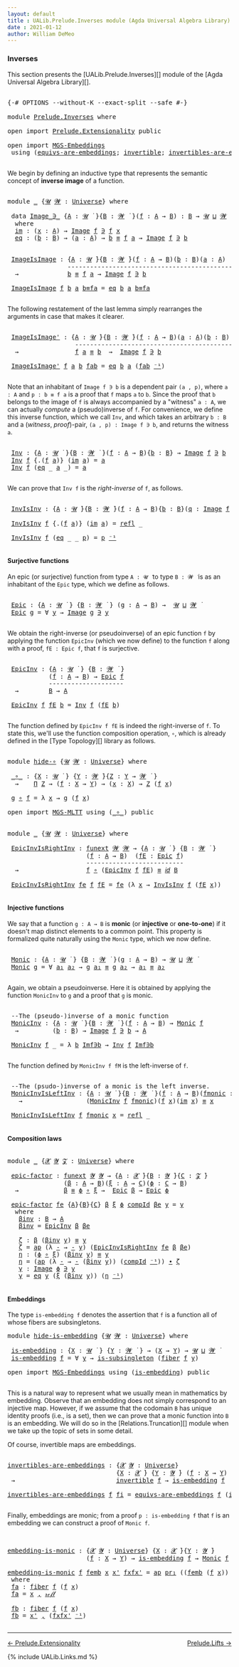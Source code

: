 ```yaml
---
layout: default
title : UALib.Prelude.Inverses module (Agda Universal Algebra Library)
date : 2021-01-12
author: William DeMeo
---
```


### <a id="inverses">Inverses</a>

This section presents the [UALib.Prelude.Inverses][] module of the [Agda Universal Algebra Library][].

<pre class="Agda">

<a id="290" class="Symbol">{-#</a> <a id="294" class="Keyword">OPTIONS</a> <a id="302" class="Pragma">--without-K</a> <a id="314" class="Pragma">--exact-split</a> <a id="328" class="Pragma">--safe</a> <a id="335" class="Symbol">#-}</a>

<a id="340" class="Keyword">module</a> <a id="347" href="Prelude.Inverses.html" class="Module">Prelude.Inverses</a> <a id="364" class="Keyword">where</a>

<a id="371" class="Keyword">open</a> <a id="376" class="Keyword">import</a> <a id="383" href="Prelude.Extensionality.html" class="Module">Prelude.Extensionality</a> <a id="406" class="Keyword">public</a>

<a id="414" class="Keyword">open</a> <a id="419" class="Keyword">import</a> <a id="426" href="MGS-Embeddings.html" class="Module">MGS-Embeddings</a>
 <a id="442" class="Keyword">using</a> <a id="448" class="Symbol">(</a><a id="449" href="MGS-Embeddings.html#1410" class="Function">equivs-are-embeddings</a><a id="470" class="Symbol">;</a> <a id="472" href="MGS-Equivalences.html#370" class="Function">invertible</a><a id="482" class="Symbol">;</a> <a id="484" href="MGS-Equivalences.html#2127" class="Function">invertibles-are-equivs</a><a id="506" class="Symbol">)</a> <a id="508" class="Keyword">public</a>

</pre>

We begin by defining an inductive type that represents the semantic concept of **inverse image** of a function.

<pre class="Agda">

<a id="655" class="Keyword">module</a> <a id="662" href="Prelude.Inverses.html#662" class="Module">_</a> <a id="664" class="Symbol">{</a><a id="665" href="Prelude.Inverses.html#665" class="Bound">𝓤</a> <a id="667" href="Prelude.Inverses.html#667" class="Bound">𝓦</a> <a id="669" class="Symbol">:</a> <a id="671" href="Agda.Primitive.html#423" class="Postulate">Universe</a><a id="679" class="Symbol">}</a> <a id="681" class="Keyword">where</a>

 <a id="689" class="Keyword">data</a> <a id="694" href="Prelude.Inverses.html#694" class="Datatype Operator">Image_∋_</a> <a id="703" class="Symbol">{</a><a id="704" href="Prelude.Inverses.html#704" class="Bound">A</a> <a id="706" class="Symbol">:</a> <a id="708" href="Prelude.Inverses.html#665" class="Bound">𝓤</a> <a id="710" href="Universes.html#403" class="Function Operator">̇</a> <a id="712" class="Symbol">}{</a><a id="714" href="Prelude.Inverses.html#714" class="Bound">B</a> <a id="716" class="Symbol">:</a> <a id="718" href="Prelude.Inverses.html#667" class="Bound">𝓦</a> <a id="720" href="Universes.html#403" class="Function Operator">̇</a> <a id="722" class="Symbol">}(</a><a id="724" href="Prelude.Inverses.html#724" class="Bound">f</a> <a id="726" class="Symbol">:</a> <a id="728" href="Prelude.Inverses.html#704" class="Bound">A</a> <a id="730" class="Symbol">→</a> <a id="732" href="Prelude.Inverses.html#714" class="Bound">B</a><a id="733" class="Symbol">)</a> <a id="735" class="Symbol">:</a> <a id="737" href="Prelude.Inverses.html#714" class="Bound">B</a> <a id="739" class="Symbol">→</a> <a id="741" href="Prelude.Inverses.html#665" class="Bound">𝓤</a> <a id="743" href="Agda.Primitive.html#636" class="Primitive Operator">⊔</a> <a id="745" href="Prelude.Inverses.html#667" class="Bound">𝓦</a> <a id="747" href="Universes.html#403" class="Function Operator">̇</a>
  <a id="751" class="Keyword">where</a>
  <a id="759" href="Prelude.Inverses.html#759" class="InductiveConstructor">im</a> <a id="762" class="Symbol">:</a> <a id="764" class="Symbol">(</a><a id="765" href="Prelude.Inverses.html#765" class="Bound">x</a> <a id="767" class="Symbol">:</a> <a id="769" href="Prelude.Inverses.html#704" class="Bound">A</a><a id="770" class="Symbol">)</a> <a id="772" class="Symbol">→</a> <a id="774" href="Prelude.Inverses.html#694" class="Datatype Operator">Image</a> <a id="780" href="Prelude.Inverses.html#724" class="Bound">f</a> <a id="782" href="Prelude.Inverses.html#694" class="Datatype Operator">∋</a> <a id="784" href="Prelude.Inverses.html#724" class="Bound">f</a> <a id="786" href="Prelude.Inverses.html#765" class="Bound">x</a>
  <a id="790" href="Prelude.Inverses.html#790" class="InductiveConstructor">eq</a> <a id="793" class="Symbol">:</a> <a id="795" class="Symbol">(</a><a id="796" href="Prelude.Inverses.html#796" class="Bound">b</a> <a id="798" class="Symbol">:</a> <a id="800" href="Prelude.Inverses.html#714" class="Bound">B</a><a id="801" class="Symbol">)</a> <a id="803" class="Symbol">→</a> <a id="805" class="Symbol">(</a><a id="806" href="Prelude.Inverses.html#806" class="Bound">a</a> <a id="808" class="Symbol">:</a> <a id="810" href="Prelude.Inverses.html#704" class="Bound">A</a><a id="811" class="Symbol">)</a> <a id="813" class="Symbol">→</a> <a id="815" href="Prelude.Inverses.html#796" class="Bound">b</a> <a id="817" href="Prelude.Equality.html#1231" class="Datatype Operator">≡</a> <a id="819" href="Prelude.Inverses.html#724" class="Bound">f</a> <a id="821" href="Prelude.Inverses.html#806" class="Bound">a</a> <a id="823" class="Symbol">→</a> <a id="825" href="Prelude.Inverses.html#694" class="Datatype Operator">Image</a> <a id="831" href="Prelude.Inverses.html#724" class="Bound">f</a> <a id="833" href="Prelude.Inverses.html#694" class="Datatype Operator">∋</a> <a id="835" href="Prelude.Inverses.html#796" class="Bound">b</a>


 <a id="840" href="Prelude.Inverses.html#840" class="Function">ImageIsImage</a> <a id="853" class="Symbol">:</a> <a id="855" class="Symbol">{</a><a id="856" href="Prelude.Inverses.html#856" class="Bound">A</a> <a id="858" class="Symbol">:</a> <a id="860" href="Prelude.Inverses.html#665" class="Bound">𝓤</a> <a id="862" href="Universes.html#403" class="Function Operator">̇</a><a id="863" class="Symbol">}{</a><a id="865" href="Prelude.Inverses.html#865" class="Bound">B</a> <a id="867" class="Symbol">:</a> <a id="869" href="Prelude.Inverses.html#667" class="Bound">𝓦</a> <a id="871" href="Universes.html#403" class="Function Operator">̇</a><a id="872" class="Symbol">}(</a><a id="874" href="Prelude.Inverses.html#874" class="Bound">f</a> <a id="876" class="Symbol">:</a> <a id="878" href="Prelude.Inverses.html#856" class="Bound">A</a> <a id="880" class="Symbol">→</a> <a id="882" href="Prelude.Inverses.html#865" class="Bound">B</a><a id="883" class="Symbol">)(</a><a id="885" href="Prelude.Inverses.html#885" class="Bound">b</a> <a id="887" class="Symbol">:</a> <a id="889" href="Prelude.Inverses.html#865" class="Bound">B</a><a id="890" class="Symbol">)(</a><a id="892" href="Prelude.Inverses.html#892" class="Bound">a</a> <a id="894" class="Symbol">:</a> <a id="896" href="Prelude.Inverses.html#856" class="Bound">A</a><a id="897" class="Symbol">)</a>
                <a id="915" class="Comment">---------------------------------------------</a>
  <a id="963" class="Symbol">→</a>             <a id="977" href="Prelude.Inverses.html#885" class="Bound">b</a> <a id="979" href="Prelude.Equality.html#1231" class="Datatype Operator">≡</a> <a id="981" href="Prelude.Inverses.html#874" class="Bound">f</a> <a id="983" href="Prelude.Inverses.html#892" class="Bound">a</a> <a id="985" class="Symbol">→</a> <a id="987" href="Prelude.Inverses.html#694" class="Datatype Operator">Image</a> <a id="993" href="Prelude.Inverses.html#874" class="Bound">f</a> <a id="995" href="Prelude.Inverses.html#694" class="Datatype Operator">∋</a> <a id="997" href="Prelude.Inverses.html#885" class="Bound">b</a>

 <a id="1001" href="Prelude.Inverses.html#840" class="Function">ImageIsImage</a> <a id="1014" href="Prelude.Inverses.html#1014" class="Bound">f</a> <a id="1016" href="Prelude.Inverses.html#1016" class="Bound">b</a> <a id="1018" href="Prelude.Inverses.html#1018" class="Bound">a</a> <a id="1020" href="Prelude.Inverses.html#1020" class="Bound">b≡fa</a> <a id="1025" class="Symbol">=</a> <a id="1027" href="Prelude.Inverses.html#790" class="InductiveConstructor">eq</a> <a id="1030" href="Prelude.Inverses.html#1016" class="Bound">b</a> <a id="1032" href="Prelude.Inverses.html#1018" class="Bound">a</a> <a id="1034" href="Prelude.Inverses.html#1020" class="Bound">b≡fa</a>

</pre>

The following restatement of the last lemma simply rearranges the arguments in case that makes it clearer.

<pre class="Agda">

 <a id="1175" href="Prelude.Inverses.html#1175" class="Function">ImageIsImage&#39;</a> <a id="1189" class="Symbol">:</a> <a id="1191" class="Symbol">{</a><a id="1192" href="Prelude.Inverses.html#1192" class="Bound">A</a> <a id="1194" class="Symbol">:</a> <a id="1196" href="Prelude.Inverses.html#665" class="Bound">𝓤</a> <a id="1198" href="Universes.html#403" class="Function Operator">̇</a><a id="1199" class="Symbol">}{</a><a id="1201" href="Prelude.Inverses.html#1201" class="Bound">B</a> <a id="1203" class="Symbol">:</a> <a id="1205" href="Prelude.Inverses.html#667" class="Bound">𝓦</a> <a id="1207" href="Universes.html#403" class="Function Operator">̇</a><a id="1208" class="Symbol">}(</a><a id="1210" href="Prelude.Inverses.html#1210" class="Bound">f</a> <a id="1212" class="Symbol">:</a> <a id="1214" href="Prelude.Inverses.html#1192" class="Bound">A</a> <a id="1216" class="Symbol">→</a> <a id="1218" href="Prelude.Inverses.html#1201" class="Bound">B</a><a id="1219" class="Symbol">)(</a><a id="1221" href="Prelude.Inverses.html#1221" class="Bound">a</a> <a id="1223" class="Symbol">:</a> <a id="1225" href="Prelude.Inverses.html#1192" class="Bound">A</a><a id="1226" class="Symbol">)(</a><a id="1228" href="Prelude.Inverses.html#1228" class="Bound">b</a> <a id="1230" class="Symbol">:</a> <a id="1232" href="Prelude.Inverses.html#1201" class="Bound">B</a><a id="1233" class="Symbol">)</a>
                  <a id="1253" class="Comment">---------------------------------------------</a>
  <a id="1301" class="Symbol">→</a>               <a id="1317" href="Prelude.Inverses.html#1210" class="Bound">f</a> <a id="1319" href="Prelude.Inverses.html#1221" class="Bound">a</a> <a id="1321" href="Prelude.Equality.html#1231" class="Datatype Operator">≡</a> <a id="1323" href="Prelude.Inverses.html#1228" class="Bound">b</a>  <a id="1326" class="Symbol">→</a>  <a id="1329" href="Prelude.Inverses.html#694" class="Datatype Operator">Image</a> <a id="1335" href="Prelude.Inverses.html#1210" class="Bound">f</a> <a id="1337" href="Prelude.Inverses.html#694" class="Datatype Operator">∋</a> <a id="1339" href="Prelude.Inverses.html#1228" class="Bound">b</a>

 <a id="1343" href="Prelude.Inverses.html#1175" class="Function">ImageIsImage&#39;</a> <a id="1357" href="Prelude.Inverses.html#1357" class="Bound">f</a> <a id="1359" href="Prelude.Inverses.html#1359" class="Bound">a</a> <a id="1361" href="Prelude.Inverses.html#1361" class="Bound">b</a> <a id="1363" href="Prelude.Inverses.html#1363" class="Bound">fab</a> <a id="1367" class="Symbol">=</a> <a id="1369" href="Prelude.Inverses.html#790" class="InductiveConstructor">eq</a> <a id="1372" href="Prelude.Inverses.html#1361" class="Bound">b</a> <a id="1374" href="Prelude.Inverses.html#1359" class="Bound">a</a> <a id="1376" class="Symbol">(</a><a id="1377" href="Prelude.Inverses.html#1363" class="Bound">fab</a> <a id="1381" href="MGS-MLTT.html#6125" class="Function Operator">⁻¹</a><a id="1383" class="Symbol">)</a>

</pre>

Note that an inhabitant of `Image f ∋ b` is a dependent pair `(a , p)`, where `a : A` and `p : b ≡ f a` is a proof that `f` maps `a` to `b`.  Since the proof that `b` belongs to the image of `f` is always accompanied by a "witness" `a : A`, we can actually *compute* a (pseudo)inverse of `f`. For convenience, we define this inverse function, which we call `Inv`, and which takes an arbitrary `b : B` and a (*witness*, *proof*)-pair, `(a , p) : Image f ∋ b`, and returns the witness `a`.

<pre class="Agda">

 <a id="1902" href="Prelude.Inverses.html#1902" class="Function">Inv</a> <a id="1906" class="Symbol">:</a> <a id="1908" class="Symbol">{</a><a id="1909" href="Prelude.Inverses.html#1909" class="Bound">A</a> <a id="1911" class="Symbol">:</a> <a id="1913" href="Prelude.Inverses.html#665" class="Bound">𝓤</a> <a id="1915" href="Universes.html#403" class="Function Operator">̇</a> <a id="1917" class="Symbol">}{</a><a id="1919" href="Prelude.Inverses.html#1919" class="Bound">B</a> <a id="1921" class="Symbol">:</a> <a id="1923" href="Prelude.Inverses.html#667" class="Bound">𝓦</a> <a id="1925" href="Universes.html#403" class="Function Operator">̇</a> <a id="1927" class="Symbol">}(</a><a id="1929" href="Prelude.Inverses.html#1929" class="Bound">f</a> <a id="1931" class="Symbol">:</a> <a id="1933" href="Prelude.Inverses.html#1909" class="Bound">A</a> <a id="1935" class="Symbol">→</a> <a id="1937" href="Prelude.Inverses.html#1919" class="Bound">B</a><a id="1938" class="Symbol">){</a><a id="1940" href="Prelude.Inverses.html#1940" class="Bound">b</a> <a id="1942" class="Symbol">:</a> <a id="1944" href="Prelude.Inverses.html#1919" class="Bound">B</a><a id="1945" class="Symbol">}</a> <a id="1947" class="Symbol">→</a> <a id="1949" href="Prelude.Inverses.html#694" class="Datatype Operator">Image</a> <a id="1955" href="Prelude.Inverses.html#1929" class="Bound">f</a> <a id="1957" href="Prelude.Inverses.html#694" class="Datatype Operator">∋</a> <a id="1959" href="Prelude.Inverses.html#1940" class="Bound">b</a>  <a id="1962" class="Symbol">→</a>  <a id="1965" href="Prelude.Inverses.html#1909" class="Bound">A</a>
 <a id="1968" href="Prelude.Inverses.html#1902" class="Function">Inv</a> <a id="1972" href="Prelude.Inverses.html#1972" class="Bound">f</a> <a id="1974" class="Symbol">{</a><a id="1975" class="DottedPattern Symbol">.(</a><a id="1977" href="Prelude.Inverses.html#1972" class="DottedPattern Bound">f</a> <a id="1979" href="Prelude.Inverses.html#1987" class="DottedPattern Bound">a</a><a id="1980" class="DottedPattern Symbol">)</a><a id="1981" class="Symbol">}</a> <a id="1983" class="Symbol">(</a><a id="1984" href="Prelude.Inverses.html#759" class="InductiveConstructor">im</a> <a id="1987" href="Prelude.Inverses.html#1987" class="Bound">a</a><a id="1988" class="Symbol">)</a> <a id="1990" class="Symbol">=</a> <a id="1992" href="Prelude.Inverses.html#1987" class="Bound">a</a>
 <a id="1995" href="Prelude.Inverses.html#1902" class="Function">Inv</a> <a id="1999" href="Prelude.Inverses.html#1999" class="Bound">f</a> <a id="2001" class="Symbol">(</a><a id="2002" href="Prelude.Inverses.html#790" class="InductiveConstructor">eq</a> <a id="2005" class="Symbol">_</a> <a id="2007" href="Prelude.Inverses.html#2007" class="Bound">a</a> <a id="2009" class="Symbol">_)</a> <a id="2012" class="Symbol">=</a> <a id="2014" href="Prelude.Inverses.html#2007" class="Bound">a</a>

</pre>

We can prove that `Inv f` is the *right-inverse* of `f`, as follows.

<pre class="Agda">

 <a id="2114" href="Prelude.Inverses.html#2114" class="Function">InvIsInv</a> <a id="2123" class="Symbol">:</a> <a id="2125" class="Symbol">{</a><a id="2126" href="Prelude.Inverses.html#2126" class="Bound">A</a> <a id="2128" class="Symbol">:</a> <a id="2130" href="Prelude.Inverses.html#665" class="Bound">𝓤</a> <a id="2132" href="Universes.html#403" class="Function Operator">̇</a><a id="2133" class="Symbol">}{</a><a id="2135" href="Prelude.Inverses.html#2135" class="Bound">B</a> <a id="2137" class="Symbol">:</a> <a id="2139" href="Prelude.Inverses.html#667" class="Bound">𝓦</a> <a id="2141" href="Universes.html#403" class="Function Operator">̇</a><a id="2142" class="Symbol">}(</a><a id="2144" href="Prelude.Inverses.html#2144" class="Bound">f</a> <a id="2146" class="Symbol">:</a> <a id="2148" href="Prelude.Inverses.html#2126" class="Bound">A</a> <a id="2150" class="Symbol">→</a> <a id="2152" href="Prelude.Inverses.html#2135" class="Bound">B</a><a id="2153" class="Symbol">){</a><a id="2155" href="Prelude.Inverses.html#2155" class="Bound">b</a> <a id="2157" class="Symbol">:</a> <a id="2159" href="Prelude.Inverses.html#2135" class="Bound">B</a><a id="2160" class="Symbol">}(</a><a id="2162" href="Prelude.Inverses.html#2162" class="Bound">q</a> <a id="2164" class="Symbol">:</a> <a id="2166" href="Prelude.Inverses.html#694" class="Datatype Operator">Image</a> <a id="2172" href="Prelude.Inverses.html#2144" class="Bound">f</a> <a id="2174" href="Prelude.Inverses.html#694" class="Datatype Operator">∋</a> <a id="2176" href="Prelude.Inverses.html#2155" class="Bound">b</a><a id="2177" class="Symbol">)</a> <a id="2179" class="Symbol">→</a> <a id="2181" href="Prelude.Inverses.html#2144" class="Bound">f</a><a id="2182" class="Symbol">(</a><a id="2183" href="Prelude.Inverses.html#1902" class="Function">Inv</a> <a id="2187" href="Prelude.Inverses.html#2144" class="Bound">f</a> <a id="2189" href="Prelude.Inverses.html#2162" class="Bound">q</a><a id="2190" class="Symbol">)</a> <a id="2192" href="Prelude.Equality.html#1231" class="Datatype Operator">≡</a> <a id="2194" href="Prelude.Inverses.html#2155" class="Bound">b</a>

 <a id="2198" href="Prelude.Inverses.html#2114" class="Function">InvIsInv</a> <a id="2207" href="Prelude.Inverses.html#2207" class="Bound">f</a> <a id="2209" class="Symbol">{</a><a id="2210" class="DottedPattern Symbol">.(</a><a id="2212" href="Prelude.Inverses.html#2207" class="DottedPattern Bound">f</a> <a id="2214" href="Prelude.Inverses.html#2222" class="DottedPattern Bound">a</a><a id="2215" class="DottedPattern Symbol">)</a><a id="2216" class="Symbol">}</a> <a id="2218" class="Symbol">(</a><a id="2219" href="Prelude.Inverses.html#759" class="InductiveConstructor">im</a> <a id="2222" href="Prelude.Inverses.html#2222" class="Bound">a</a><a id="2223" class="Symbol">)</a> <a id="2225" class="Symbol">=</a> <a id="2227" href="Prelude.Equality.html#1413" class="InductiveConstructor">refl</a> <a id="2232" class="Symbol">_</a>

 <a id="2236" href="Prelude.Inverses.html#2114" class="Function">InvIsInv</a> <a id="2245" href="Prelude.Inverses.html#2245" class="Bound">f</a> <a id="2247" class="Symbol">(</a><a id="2248" href="Prelude.Inverses.html#790" class="InductiveConstructor">eq</a> <a id="2251" class="Symbol">_</a> <a id="2253" class="Symbol">_</a> <a id="2255" href="Prelude.Inverses.html#2255" class="Bound">p</a><a id="2256" class="Symbol">)</a> <a id="2258" class="Symbol">=</a> <a id="2260" href="Prelude.Inverses.html#2255" class="Bound">p</a> <a id="2262" href="MGS-MLTT.html#6125" class="Function Operator">⁻¹</a>

</pre>





#### <a id="surjective-functions">Surjective functions</a>

An epic (or surjective) function from type `A : 𝓤 ̇` to type `B : 𝓦 ̇` is as an inhabitant of the `Epic` type, which we define as follows.

<pre class="Agda">

 <a id="2497" href="Prelude.Inverses.html#2497" class="Function">Epic</a> <a id="2502" class="Symbol">:</a> <a id="2504" class="Symbol">{</a><a id="2505" href="Prelude.Inverses.html#2505" class="Bound">A</a> <a id="2507" class="Symbol">:</a> <a id="2509" href="Prelude.Inverses.html#665" class="Bound">𝓤</a> <a id="2511" href="Universes.html#403" class="Function Operator">̇</a> <a id="2513" class="Symbol">}</a> <a id="2515" class="Symbol">{</a><a id="2516" href="Prelude.Inverses.html#2516" class="Bound">B</a> <a id="2518" class="Symbol">:</a> <a id="2520" href="Prelude.Inverses.html#667" class="Bound">𝓦</a> <a id="2522" href="Universes.html#403" class="Function Operator">̇</a> <a id="2524" class="Symbol">}</a> <a id="2526" class="Symbol">(</a><a id="2527" href="Prelude.Inverses.html#2527" class="Bound">g</a> <a id="2529" class="Symbol">:</a> <a id="2531" href="Prelude.Inverses.html#2505" class="Bound">A</a> <a id="2533" class="Symbol">→</a> <a id="2535" href="Prelude.Inverses.html#2516" class="Bound">B</a><a id="2536" class="Symbol">)</a> <a id="2538" class="Symbol">→</a>  <a id="2541" href="Prelude.Inverses.html#665" class="Bound">𝓤</a> <a id="2543" href="Agda.Primitive.html#636" class="Primitive Operator">⊔</a> <a id="2545" href="Prelude.Inverses.html#667" class="Bound">𝓦</a> <a id="2547" href="Universes.html#403" class="Function Operator">̇</a>
 <a id="2550" href="Prelude.Inverses.html#2497" class="Function">Epic</a> <a id="2555" href="Prelude.Inverses.html#2555" class="Bound">g</a> <a id="2557" class="Symbol">=</a> <a id="2559" class="Symbol">∀</a> <a id="2561" href="Prelude.Inverses.html#2561" class="Bound">y</a> <a id="2563" class="Symbol">→</a> <a id="2565" href="Prelude.Inverses.html#694" class="Datatype Operator">Image</a> <a id="2571" href="Prelude.Inverses.html#2555" class="Bound">g</a> <a id="2573" href="Prelude.Inverses.html#694" class="Datatype Operator">∋</a> <a id="2575" href="Prelude.Inverses.html#2561" class="Bound">y</a>

</pre>

We obtain the right-inverse (or pseudoinverse) of an epic function `f` by applying the function `EpicInv` (which we now define) to the function `f` along with a proof, `fE : Epic f`, that `f` is surjective.

<pre class="Agda">

 <a id="2813" href="Prelude.Inverses.html#2813" class="Function">EpicInv</a> <a id="2821" class="Symbol">:</a> <a id="2823" class="Symbol">{</a><a id="2824" href="Prelude.Inverses.html#2824" class="Bound">A</a> <a id="2826" class="Symbol">:</a> <a id="2828" href="Prelude.Inverses.html#665" class="Bound">𝓤</a> <a id="2830" href="Universes.html#403" class="Function Operator">̇</a> <a id="2832" class="Symbol">}</a> <a id="2834" class="Symbol">{</a><a id="2835" href="Prelude.Inverses.html#2835" class="Bound">B</a> <a id="2837" class="Symbol">:</a> <a id="2839" href="Prelude.Inverses.html#667" class="Bound">𝓦</a> <a id="2841" href="Universes.html#403" class="Function Operator">̇</a> <a id="2843" class="Symbol">}</a>
           <a id="2856" class="Symbol">(</a><a id="2857" href="Prelude.Inverses.html#2857" class="Bound">f</a> <a id="2859" class="Symbol">:</a> <a id="2861" href="Prelude.Inverses.html#2824" class="Bound">A</a> <a id="2863" class="Symbol">→</a> <a id="2865" href="Prelude.Inverses.html#2835" class="Bound">B</a><a id="2866" class="Symbol">)</a> <a id="2868" class="Symbol">→</a> <a id="2870" href="Prelude.Inverses.html#2497" class="Function">Epic</a> <a id="2875" href="Prelude.Inverses.html#2857" class="Bound">f</a>
           <a id="2888" class="Comment">--------------------</a>
  <a id="2911" class="Symbol">→</a>        <a id="2920" href="Prelude.Inverses.html#2835" class="Bound">B</a> <a id="2922" class="Symbol">→</a> <a id="2924" href="Prelude.Inverses.html#2824" class="Bound">A</a>

 <a id="2928" href="Prelude.Inverses.html#2813" class="Function">EpicInv</a> <a id="2936" href="Prelude.Inverses.html#2936" class="Bound">f</a> <a id="2938" href="Prelude.Inverses.html#2938" class="Bound">fE</a> <a id="2941" href="Prelude.Inverses.html#2941" class="Bound">b</a> <a id="2943" class="Symbol">=</a> <a id="2945" href="Prelude.Inverses.html#1902" class="Function">Inv</a> <a id="2949" href="Prelude.Inverses.html#2936" class="Bound">f</a> <a id="2951" class="Symbol">(</a><a id="2952" href="Prelude.Inverses.html#2938" class="Bound">fE</a> <a id="2955" href="Prelude.Inverses.html#2941" class="Bound">b</a><a id="2956" class="Symbol">)</a>

</pre>

The function defined by `EpicInv f fE` is indeed the right-inverse of `f`. To state this, we'll use the function composition operation, `∘`, which is already defined in the [Type Topology][] library as follows.

<pre class="Agda">

<a id="3197" class="Keyword">module</a> <a id="hide-∘"></a><a id="3204" href="Prelude.Inverses.html#3204" class="Module">hide-∘</a> <a id="3211" class="Symbol">{</a><a id="3212" href="Prelude.Inverses.html#3212" class="Bound">𝓤</a> <a id="3214" href="Prelude.Inverses.html#3214" class="Bound">𝓦</a> <a id="3216" class="Symbol">:</a> <a id="3218" href="Agda.Primitive.html#423" class="Postulate">Universe</a><a id="3226" class="Symbol">}</a> <a id="3228" class="Keyword">where</a>

 <a id="hide-∘._∘_"></a><a id="3236" href="Prelude.Inverses.html#3236" class="Function Operator">_∘_</a> <a id="3240" class="Symbol">:</a> <a id="3242" class="Symbol">{</a><a id="3243" href="Prelude.Inverses.html#3243" class="Bound">X</a> <a id="3245" class="Symbol">:</a> <a id="3247" href="Prelude.Inverses.html#3212" class="Bound">𝓤</a> <a id="3249" href="Universes.html#403" class="Function Operator">̇</a> <a id="3251" class="Symbol">}</a> <a id="3253" class="Symbol">{</a><a id="3254" href="Prelude.Inverses.html#3254" class="Bound">Y</a> <a id="3256" class="Symbol">:</a> <a id="3258" href="Prelude.Inverses.html#3214" class="Bound">𝓦</a> <a id="3260" href="Universes.html#403" class="Function Operator">̇</a><a id="3261" class="Symbol">}{</a><a id="3263" href="Prelude.Inverses.html#3263" class="Bound">Z</a> <a id="3265" class="Symbol">:</a> <a id="3267" href="Prelude.Inverses.html#3254" class="Bound">Y</a> <a id="3269" class="Symbol">→</a> <a id="3271" href="Prelude.Inverses.html#3214" class="Bound">𝓦</a> <a id="3273" href="Universes.html#403" class="Function Operator">̇</a> <a id="3275" class="Symbol">}</a>
  <a id="3279" class="Symbol">→</a>    <a id="3284" href="MGS-MLTT.html#3562" class="Function">Π</a> <a id="3286" href="Prelude.Inverses.html#3263" class="Bound">Z</a> <a id="3288" class="Symbol">→</a> <a id="3290" class="Symbol">(</a><a id="3291" href="Prelude.Inverses.html#3291" class="Bound">f</a> <a id="3293" class="Symbol">:</a> <a id="3295" href="Prelude.Inverses.html#3243" class="Bound">X</a> <a id="3297" class="Symbol">→</a> <a id="3299" href="Prelude.Inverses.html#3254" class="Bound">Y</a><a id="3300" class="Symbol">)</a> <a id="3302" class="Symbol">→</a> <a id="3304" class="Symbol">(</a><a id="3305" href="Prelude.Inverses.html#3305" class="Bound">x</a> <a id="3307" class="Symbol">:</a> <a id="3309" href="Prelude.Inverses.html#3243" class="Bound">X</a><a id="3310" class="Symbol">)</a> <a id="3312" class="Symbol">→</a> <a id="3314" href="Prelude.Inverses.html#3263" class="Bound">Z</a> <a id="3316" class="Symbol">(</a><a id="3317" href="Prelude.Inverses.html#3291" class="Bound">f</a> <a id="3319" href="Prelude.Inverses.html#3305" class="Bound">x</a><a id="3320" class="Symbol">)</a>

 <a id="3324" href="Prelude.Inverses.html#3324" class="Bound">g</a> <a id="3326" href="Prelude.Inverses.html#3236" class="Function Operator">∘</a> <a id="3328" href="Prelude.Inverses.html#3328" class="Bound">f</a> <a id="3330" class="Symbol">=</a> <a id="3332" class="Symbol">λ</a> <a id="3334" href="Prelude.Inverses.html#3334" class="Bound">x</a> <a id="3336" class="Symbol">→</a> <a id="3338" href="Prelude.Inverses.html#3324" class="Bound">g</a> <a id="3340" class="Symbol">(</a><a id="3341" href="Prelude.Inverses.html#3328" class="Bound">f</a> <a id="3343" href="Prelude.Inverses.html#3334" class="Bound">x</a><a id="3344" class="Symbol">)</a>

<a id="3347" class="Keyword">open</a> <a id="3352" class="Keyword">import</a> <a id="3359" href="MGS-MLTT.html" class="Module">MGS-MLTT</a> <a id="3368" class="Keyword">using</a> <a id="3374" class="Symbol">(</a><a id="3375" href="MGS-MLTT.html#3813" class="Function Operator">_∘_</a><a id="3378" class="Symbol">)</a> <a id="3380" class="Keyword">public</a>


<a id="3389" class="Keyword">module</a> <a id="3396" href="Prelude.Inverses.html#3396" class="Module">_</a> <a id="3398" class="Symbol">{</a><a id="3399" href="Prelude.Inverses.html#3399" class="Bound">𝓤</a> <a id="3401" href="Prelude.Inverses.html#3401" class="Bound">𝓦</a> <a id="3403" class="Symbol">:</a> <a id="3405" href="Agda.Primitive.html#423" class="Postulate">Universe</a><a id="3413" class="Symbol">}</a> <a id="3415" class="Keyword">where</a>

 <a id="3423" href="Prelude.Inverses.html#3423" class="Function">EpicInvIsRightInv</a> <a id="3441" class="Symbol">:</a> <a id="3443" href="MGS-FunExt-from-Univalence.html#393" class="Function">funext</a> <a id="3450" href="Prelude.Inverses.html#3401" class="Bound">𝓦</a> <a id="3452" href="Prelude.Inverses.html#3401" class="Bound">𝓦</a> <a id="3454" class="Symbol">→</a> <a id="3456" class="Symbol">{</a><a id="3457" href="Prelude.Inverses.html#3457" class="Bound">A</a> <a id="3459" class="Symbol">:</a> <a id="3461" href="Prelude.Inverses.html#3399" class="Bound">𝓤</a> <a id="3463" href="Universes.html#403" class="Function Operator">̇</a> <a id="3465" class="Symbol">}</a> <a id="3467" class="Symbol">{</a><a id="3468" href="Prelude.Inverses.html#3468" class="Bound">B</a> <a id="3470" class="Symbol">:</a> <a id="3472" href="Prelude.Inverses.html#3401" class="Bound">𝓦</a> <a id="3474" href="Universes.html#403" class="Function Operator">̇</a> <a id="3476" class="Symbol">}</a>
                     <a id="3499" class="Symbol">(</a><a id="3500" href="Prelude.Inverses.html#3500" class="Bound">f</a> <a id="3502" class="Symbol">:</a> <a id="3504" href="Prelude.Inverses.html#3457" class="Bound">A</a> <a id="3506" class="Symbol">→</a> <a id="3508" href="Prelude.Inverses.html#3468" class="Bound">B</a><a id="3509" class="Symbol">)</a>  <a id="3512" class="Symbol">(</a><a id="3513" href="Prelude.Inverses.html#3513" class="Bound">fE</a> <a id="3516" class="Symbol">:</a> <a id="3518" href="Prelude.Inverses.html#2497" class="Function">Epic</a> <a id="3523" href="Prelude.Inverses.html#3500" class="Bound">f</a><a id="3524" class="Symbol">)</a>
                     <a id="3547" class="Comment">--------------------------</a>
  <a id="3576" class="Symbol">→</a>                  <a id="3595" href="Prelude.Inverses.html#3500" class="Bound">f</a> <a id="3597" href="MGS-MLTT.html#3813" class="Function Operator">∘</a> <a id="3599" class="Symbol">(</a><a id="3600" href="Prelude.Inverses.html#2813" class="Function">EpicInv</a> <a id="3608" href="Prelude.Inverses.html#3500" class="Bound">f</a> <a id="3610" href="Prelude.Inverses.html#3513" class="Bound">fE</a><a id="3612" class="Symbol">)</a> <a id="3614" href="Prelude.Equality.html#1231" class="Datatype Operator">≡</a> <a id="3616" href="MGS-MLTT.html#3778" class="Function">𝑖𝑑</a> <a id="3619" href="Prelude.Inverses.html#3468" class="Bound">B</a>

 <a id="3623" href="Prelude.Inverses.html#3423" class="Function">EpicInvIsRightInv</a> <a id="3641" href="Prelude.Inverses.html#3641" class="Bound">fe</a> <a id="3644" href="Prelude.Inverses.html#3644" class="Bound">f</a> <a id="3646" href="Prelude.Inverses.html#3646" class="Bound">fE</a> <a id="3649" class="Symbol">=</a> <a id="3651" href="Prelude.Inverses.html#3641" class="Bound">fe</a> <a id="3654" class="Symbol">(λ</a> <a id="3657" href="Prelude.Inverses.html#3657" class="Bound">x</a> <a id="3659" class="Symbol">→</a> <a id="3661" href="Prelude.Inverses.html#2114" class="Function">InvIsInv</a> <a id="3670" href="Prelude.Inverses.html#3644" class="Bound">f</a> <a id="3672" class="Symbol">(</a><a id="3673" href="Prelude.Inverses.html#3646" class="Bound">fE</a> <a id="3676" href="Prelude.Inverses.html#3657" class="Bound">x</a><a id="3677" class="Symbol">))</a>

</pre>





#### <a id="injective-functions">Injective functions</a>

We say that a function `g : A → B` is **monic** (or **injective** or **one-to-one**) if it doesn't map distinct elements to a common point. This property is formalized quite naturally using the `Monic` type, which we now define.

<pre class="Agda">

 <a id="4000" href="Prelude.Inverses.html#4000" class="Function">Monic</a> <a id="4006" class="Symbol">:</a> <a id="4008" class="Symbol">{</a><a id="4009" href="Prelude.Inverses.html#4009" class="Bound">A</a> <a id="4011" class="Symbol">:</a> <a id="4013" href="Prelude.Inverses.html#3399" class="Bound">𝓤</a> <a id="4015" href="Universes.html#403" class="Function Operator">̇</a> <a id="4017" class="Symbol">}</a> <a id="4019" class="Symbol">{</a><a id="4020" href="Prelude.Inverses.html#4020" class="Bound">B</a> <a id="4022" class="Symbol">:</a> <a id="4024" href="Prelude.Inverses.html#3401" class="Bound">𝓦</a> <a id="4026" href="Universes.html#403" class="Function Operator">̇</a> <a id="4028" class="Symbol">}(</a><a id="4030" href="Prelude.Inverses.html#4030" class="Bound">g</a> <a id="4032" class="Symbol">:</a> <a id="4034" href="Prelude.Inverses.html#4009" class="Bound">A</a> <a id="4036" class="Symbol">→</a> <a id="4038" href="Prelude.Inverses.html#4020" class="Bound">B</a><a id="4039" class="Symbol">)</a> <a id="4041" class="Symbol">→</a> <a id="4043" href="Prelude.Inverses.html#3399" class="Bound">𝓤</a> <a id="4045" href="Agda.Primitive.html#636" class="Primitive Operator">⊔</a> <a id="4047" href="Prelude.Inverses.html#3401" class="Bound">𝓦</a> <a id="4049" href="Universes.html#403" class="Function Operator">̇</a>
 <a id="4052" href="Prelude.Inverses.html#4000" class="Function">Monic</a> <a id="4058" href="Prelude.Inverses.html#4058" class="Bound">g</a> <a id="4060" class="Symbol">=</a> <a id="4062" class="Symbol">∀</a> <a id="4064" href="Prelude.Inverses.html#4064" class="Bound">a₁</a> <a id="4067" href="Prelude.Inverses.html#4067" class="Bound">a₂</a> <a id="4070" class="Symbol">→</a> <a id="4072" href="Prelude.Inverses.html#4058" class="Bound">g</a> <a id="4074" href="Prelude.Inverses.html#4064" class="Bound">a₁</a> <a id="4077" href="Prelude.Equality.html#1231" class="Datatype Operator">≡</a> <a id="4079" href="Prelude.Inverses.html#4058" class="Bound">g</a> <a id="4081" href="Prelude.Inverses.html#4067" class="Bound">a₂</a> <a id="4084" class="Symbol">→</a> <a id="4086" href="Prelude.Inverses.html#4064" class="Bound">a₁</a> <a id="4089" href="Prelude.Equality.html#1231" class="Datatype Operator">≡</a> <a id="4091" href="Prelude.Inverses.html#4067" class="Bound">a₂</a>

</pre>

Again, we obtain a pseudoinverse. Here it is obtained by applying the function `MonicInv` to `g` and a proof that `g` is monic.

<pre class="Agda">

 <a id="4251" class="Comment">--The (pseudo-)inverse of a monic function</a>
 <a id="4295" href="Prelude.Inverses.html#4295" class="Function">MonicInv</a> <a id="4304" class="Symbol">:</a> <a id="4306" class="Symbol">{</a><a id="4307" href="Prelude.Inverses.html#4307" class="Bound">A</a> <a id="4309" class="Symbol">:</a> <a id="4311" href="Prelude.Inverses.html#3399" class="Bound">𝓤</a> <a id="4313" href="Universes.html#403" class="Function Operator">̇</a> <a id="4315" class="Symbol">}{</a><a id="4317" href="Prelude.Inverses.html#4317" class="Bound">B</a> <a id="4319" class="Symbol">:</a> <a id="4321" href="Prelude.Inverses.html#3401" class="Bound">𝓦</a> <a id="4323" href="Universes.html#403" class="Function Operator">̇</a> <a id="4325" class="Symbol">}(</a><a id="4327" href="Prelude.Inverses.html#4327" class="Bound">f</a> <a id="4329" class="Symbol">:</a> <a id="4331" href="Prelude.Inverses.html#4307" class="Bound">A</a> <a id="4333" class="Symbol">→</a> <a id="4335" href="Prelude.Inverses.html#4317" class="Bound">B</a><a id="4336" class="Symbol">)</a> <a id="4338" class="Symbol">→</a> <a id="4340" href="Prelude.Inverses.html#4000" class="Function">Monic</a> <a id="4346" href="Prelude.Inverses.html#4327" class="Bound">f</a>
  <a id="4350" class="Symbol">→</a>         <a id="4360" class="Symbol">(</a><a id="4361" href="Prelude.Inverses.html#4361" class="Bound">b</a> <a id="4363" class="Symbol">:</a> <a id="4365" href="Prelude.Inverses.html#4317" class="Bound">B</a><a id="4366" class="Symbol">)</a> <a id="4368" class="Symbol">→</a> <a id="4370" href="Prelude.Inverses.html#694" class="Datatype Operator">Image</a> <a id="4376" href="Prelude.Inverses.html#4327" class="Bound">f</a> <a id="4378" href="Prelude.Inverses.html#694" class="Datatype Operator">∋</a> <a id="4380" href="Prelude.Inverses.html#4361" class="Bound">b</a> <a id="4382" class="Symbol">→</a> <a id="4384" href="Prelude.Inverses.html#4307" class="Bound">A</a>

 <a id="4388" href="Prelude.Inverses.html#4295" class="Function">MonicInv</a> <a id="4397" href="Prelude.Inverses.html#4397" class="Bound">f</a> <a id="4399" class="Symbol">_</a> <a id="4401" class="Symbol">=</a> <a id="4403" class="Symbol">λ</a> <a id="4405" href="Prelude.Inverses.html#4405" class="Bound">b</a> <a id="4407" href="Prelude.Inverses.html#4407" class="Bound">Imf∋b</a> <a id="4413" class="Symbol">→</a> <a id="4415" href="Prelude.Inverses.html#1902" class="Function">Inv</a> <a id="4419" href="Prelude.Inverses.html#4397" class="Bound">f</a> <a id="4421" href="Prelude.Inverses.html#4407" class="Bound">Imf∋b</a>

</pre>

The function defined by `MonicInv f fM` is the left-inverse of `f`.

<pre class="Agda">

 <a id="4524" class="Comment">--The (psudo-)inverse of a monic is the left inverse.</a>
 <a id="4579" href="Prelude.Inverses.html#4579" class="Function">MonicInvIsLeftInv</a> <a id="4597" class="Symbol">:</a> <a id="4599" class="Symbol">{</a><a id="4600" href="Prelude.Inverses.html#4600" class="Bound">A</a> <a id="4602" class="Symbol">:</a> <a id="4604" href="Prelude.Inverses.html#3399" class="Bound">𝓤</a> <a id="4606" href="Universes.html#403" class="Function Operator">̇</a> <a id="4608" class="Symbol">}{</a><a id="4610" href="Prelude.Inverses.html#4610" class="Bound">B</a> <a id="4612" class="Symbol">:</a> <a id="4614" href="Prelude.Inverses.html#3401" class="Bound">𝓦</a> <a id="4616" href="Universes.html#403" class="Function Operator">̇</a> <a id="4618" class="Symbol">}(</a><a id="4620" href="Prelude.Inverses.html#4620" class="Bound">f</a> <a id="4622" class="Symbol">:</a> <a id="4624" href="Prelude.Inverses.html#4600" class="Bound">A</a> <a id="4626" class="Symbol">→</a> <a id="4628" href="Prelude.Inverses.html#4610" class="Bound">B</a><a id="4629" class="Symbol">)(</a><a id="4631" href="Prelude.Inverses.html#4631" class="Bound">fmonic</a> <a id="4638" class="Symbol">:</a> <a id="4640" href="Prelude.Inverses.html#4000" class="Function">Monic</a> <a id="4646" href="Prelude.Inverses.html#4620" class="Bound">f</a><a id="4647" class="Symbol">)(</a><a id="4649" href="Prelude.Inverses.html#4649" class="Bound">x</a> <a id="4651" class="Symbol">:</a> <a id="4653" href="Prelude.Inverses.html#4600" class="Bound">A</a><a id="4654" class="Symbol">)</a>
   <a id="4659" class="Symbol">→</a>                 <a id="4677" class="Symbol">(</a><a id="4678" href="Prelude.Inverses.html#4295" class="Function">MonicInv</a> <a id="4687" href="Prelude.Inverses.html#4620" class="Bound">f</a> <a id="4689" href="Prelude.Inverses.html#4631" class="Bound">fmonic</a><a id="4695" class="Symbol">)(</a><a id="4697" href="Prelude.Inverses.html#4620" class="Bound">f</a> <a id="4699" href="Prelude.Inverses.html#4649" class="Bound">x</a><a id="4700" class="Symbol">)(</a><a id="4702" href="Prelude.Inverses.html#759" class="InductiveConstructor">im</a> <a id="4705" href="Prelude.Inverses.html#4649" class="Bound">x</a><a id="4706" class="Symbol">)</a> <a id="4708" href="Prelude.Equality.html#1231" class="Datatype Operator">≡</a> <a id="4710" href="Prelude.Inverses.html#4649" class="Bound">x</a>

 <a id="4714" href="Prelude.Inverses.html#4579" class="Function">MonicInvIsLeftInv</a> <a id="4732" href="Prelude.Inverses.html#4732" class="Bound">f</a> <a id="4734" href="Prelude.Inverses.html#4734" class="Bound">fmonic</a> <a id="4741" href="Prelude.Inverses.html#4741" class="Bound">x</a> <a id="4743" class="Symbol">=</a> <a id="4745" href="Prelude.Equality.html#1413" class="InductiveConstructor">refl</a> <a id="4750" class="Symbol">_</a>

</pre>



#### <a id="composition-laws">Composition laws</a>

<pre class="Agda">

<a id="4833" class="Keyword">module</a> <a id="4840" href="Prelude.Inverses.html#4840" class="Module">_</a> <a id="4842" class="Symbol">{</a><a id="4843" href="Prelude.Inverses.html#4843" class="Bound">𝓧</a> <a id="4845" href="Prelude.Inverses.html#4845" class="Bound">𝓨</a> <a id="4847" href="Prelude.Inverses.html#4847" class="Bound">𝓩</a> <a id="4849" class="Symbol">:</a> <a id="4851" href="Agda.Primitive.html#423" class="Postulate">Universe</a><a id="4859" class="Symbol">}</a> <a id="4861" class="Keyword">where</a>

 <a id="4869" href="Prelude.Inverses.html#4869" class="Function">epic-factor</a> <a id="4881" class="Symbol">:</a> <a id="4883" href="MGS-FunExt-from-Univalence.html#393" class="Function">funext</a> <a id="4890" href="Prelude.Inverses.html#4845" class="Bound">𝓨</a> <a id="4892" href="Prelude.Inverses.html#4845" class="Bound">𝓨</a> <a id="4894" class="Symbol">→</a> <a id="4896" class="Symbol">{</a><a id="4897" href="Prelude.Inverses.html#4897" class="Bound">A</a> <a id="4899" class="Symbol">:</a> <a id="4901" href="Prelude.Inverses.html#4843" class="Bound">𝓧</a> <a id="4903" href="Universes.html#403" class="Function Operator">̇</a><a id="4904" class="Symbol">}{</a><a id="4906" href="Prelude.Inverses.html#4906" class="Bound">B</a> <a id="4908" class="Symbol">:</a> <a id="4910" href="Prelude.Inverses.html#4845" class="Bound">𝓨</a> <a id="4912" href="Universes.html#403" class="Function Operator">̇</a><a id="4913" class="Symbol">}{</a><a id="4915" href="Prelude.Inverses.html#4915" class="Bound">C</a> <a id="4917" class="Symbol">:</a> <a id="4919" href="Prelude.Inverses.html#4847" class="Bound">𝓩</a> <a id="4921" href="Universes.html#403" class="Function Operator">̇</a><a id="4922" class="Symbol">}</a>
               <a id="4939" class="Symbol">(</a><a id="4940" href="Prelude.Inverses.html#4940" class="Bound">β</a> <a id="4942" class="Symbol">:</a> <a id="4944" href="Prelude.Inverses.html#4897" class="Bound">A</a> <a id="4946" class="Symbol">→</a> <a id="4948" href="Prelude.Inverses.html#4906" class="Bound">B</a><a id="4949" class="Symbol">)(</a><a id="4951" href="Prelude.Inverses.html#4951" class="Bound">ξ</a> <a id="4953" class="Symbol">:</a> <a id="4955" href="Prelude.Inverses.html#4897" class="Bound">A</a> <a id="4957" class="Symbol">→</a> <a id="4959" href="Prelude.Inverses.html#4915" class="Bound">C</a><a id="4960" class="Symbol">)(</a><a id="4962" href="Prelude.Inverses.html#4962" class="Bound">ϕ</a> <a id="4964" class="Symbol">:</a> <a id="4966" href="Prelude.Inverses.html#4915" class="Bound">C</a> <a id="4968" class="Symbol">→</a> <a id="4970" href="Prelude.Inverses.html#4906" class="Bound">B</a><a id="4971" class="Symbol">)</a>
  <a id="4975" class="Symbol">→</a>            <a id="4988" href="Prelude.Inverses.html#4940" class="Bound">β</a> <a id="4990" href="Prelude.Equality.html#1231" class="Datatype Operator">≡</a> <a id="4992" href="Prelude.Inverses.html#4962" class="Bound">ϕ</a> <a id="4994" href="MGS-MLTT.html#3813" class="Function Operator">∘</a> <a id="4996" href="Prelude.Inverses.html#4951" class="Bound">ξ</a> <a id="4998" class="Symbol">→</a>  <a id="5001" href="Prelude.Inverses.html#2497" class="Function">Epic</a> <a id="5006" href="Prelude.Inverses.html#4940" class="Bound">β</a> <a id="5008" class="Symbol">→</a> <a id="5010" href="Prelude.Inverses.html#2497" class="Function">Epic</a> <a id="5015" href="Prelude.Inverses.html#4962" class="Bound">ϕ</a>

 <a id="5019" href="Prelude.Inverses.html#4869" class="Function">epic-factor</a> <a id="5031" href="Prelude.Inverses.html#5031" class="Bound">fe</a> <a id="5034" class="Symbol">{</a><a id="5035" href="Prelude.Inverses.html#5035" class="Bound">A</a><a id="5036" class="Symbol">}{</a><a id="5038" href="Prelude.Inverses.html#5038" class="Bound">B</a><a id="5039" class="Symbol">}{</a><a id="5041" href="Prelude.Inverses.html#5041" class="Bound">C</a><a id="5042" class="Symbol">}</a> <a id="5044" href="Prelude.Inverses.html#5044" class="Bound">β</a> <a id="5046" href="Prelude.Inverses.html#5046" class="Bound">ξ</a> <a id="5048" href="Prelude.Inverses.html#5048" class="Bound">ϕ</a> <a id="5050" href="Prelude.Inverses.html#5050" class="Bound">compId</a> <a id="5057" href="Prelude.Inverses.html#5057" class="Bound">βe</a> <a id="5060" href="Prelude.Inverses.html#5060" class="Bound">y</a> <a id="5062" class="Symbol">=</a> <a id="5064" href="Prelude.Inverses.html#5264" class="Function">γ</a>
  <a id="5068" class="Keyword">where</a>
   <a id="5077" href="Prelude.Inverses.html#5077" class="Function">βinv</a> <a id="5082" class="Symbol">:</a> <a id="5084" href="Prelude.Inverses.html#5038" class="Bound">B</a> <a id="5086" class="Symbol">→</a> <a id="5088" href="Prelude.Inverses.html#5035" class="Bound">A</a>
   <a id="5093" href="Prelude.Inverses.html#5077" class="Function">βinv</a> <a id="5098" class="Symbol">=</a> <a id="5100" href="Prelude.Inverses.html#2813" class="Function">EpicInv</a> <a id="5108" href="Prelude.Inverses.html#5044" class="Bound">β</a> <a id="5110" href="Prelude.Inverses.html#5057" class="Bound">βe</a>

   <a id="5117" href="Prelude.Inverses.html#5117" class="Function">ζ</a> <a id="5119" class="Symbol">:</a> <a id="5121" href="Prelude.Inverses.html#5044" class="Bound">β</a> <a id="5123" class="Symbol">(</a><a id="5124" href="Prelude.Inverses.html#5077" class="Function">βinv</a> <a id="5129" href="Prelude.Inverses.html#5060" class="Bound">y</a><a id="5130" class="Symbol">)</a> <a id="5132" href="Prelude.Equality.html#1231" class="Datatype Operator">≡</a> <a id="5134" href="Prelude.Inverses.html#5060" class="Bound">y</a>
   <a id="5139" href="Prelude.Inverses.html#5117" class="Function">ζ</a> <a id="5141" class="Symbol">=</a> <a id="5143" href="MGS-MLTT.html#6613" class="Function">ap</a> <a id="5146" class="Symbol">(λ</a> <a id="5149" href="Prelude.Inverses.html#5149" class="Bound">-</a> <a id="5151" class="Symbol">→</a> <a id="5153" href="Prelude.Inverses.html#5149" class="Bound">-</a> <a id="5155" href="Prelude.Inverses.html#5060" class="Bound">y</a><a id="5156" class="Symbol">)</a> <a id="5158" class="Symbol">(</a><a id="5159" href="Prelude.Inverses.html#3423" class="Function">EpicInvIsRightInv</a> <a id="5177" href="Prelude.Inverses.html#5031" class="Bound">fe</a> <a id="5180" href="Prelude.Inverses.html#5044" class="Bound">β</a> <a id="5182" href="Prelude.Inverses.html#5057" class="Bound">βe</a><a id="5184" class="Symbol">)</a>
   <a id="5189" href="Prelude.Inverses.html#5189" class="Function">η</a> <a id="5191" class="Symbol">:</a> <a id="5193" class="Symbol">(</a><a id="5194" href="Prelude.Inverses.html#5048" class="Bound">ϕ</a> <a id="5196" href="MGS-MLTT.html#3813" class="Function Operator">∘</a> <a id="5198" href="Prelude.Inverses.html#5046" class="Bound">ξ</a><a id="5199" class="Symbol">)</a> <a id="5201" class="Symbol">(</a><a id="5202" href="Prelude.Inverses.html#5077" class="Function">βinv</a> <a id="5207" href="Prelude.Inverses.html#5060" class="Bound">y</a><a id="5208" class="Symbol">)</a> <a id="5210" href="Prelude.Equality.html#1231" class="Datatype Operator">≡</a> <a id="5212" href="Prelude.Inverses.html#5060" class="Bound">y</a>
   <a id="5217" href="Prelude.Inverses.html#5189" class="Function">η</a> <a id="5219" class="Symbol">=</a> <a id="5221" class="Symbol">(</a><a id="5222" href="MGS-MLTT.html#6613" class="Function">ap</a> <a id="5225" class="Symbol">(λ</a> <a id="5228" href="Prelude.Inverses.html#5228" class="Bound">-</a> <a id="5230" class="Symbol">→</a> <a id="5232" href="Prelude.Inverses.html#5228" class="Bound">-</a> <a id="5234" class="Symbol">(</a><a id="5235" href="Prelude.Inverses.html#5077" class="Function">βinv</a> <a id="5240" href="Prelude.Inverses.html#5060" class="Bound">y</a><a id="5241" class="Symbol">))</a> <a id="5244" class="Symbol">(</a><a id="5245" href="Prelude.Inverses.html#5050" class="Bound">compId</a> <a id="5252" href="MGS-MLTT.html#6125" class="Function Operator">⁻¹</a><a id="5254" class="Symbol">))</a> <a id="5257" href="MGS-MLTT.html#5910" class="Function Operator">∙</a> <a id="5259" href="Prelude.Inverses.html#5117" class="Function">ζ</a>
   <a id="5264" href="Prelude.Inverses.html#5264" class="Function">γ</a> <a id="5266" class="Symbol">:</a> <a id="5268" href="Prelude.Inverses.html#694" class="Datatype Operator">Image</a> <a id="5274" href="Prelude.Inverses.html#5048" class="Bound">ϕ</a> <a id="5276" href="Prelude.Inverses.html#694" class="Datatype Operator">∋</a> <a id="5278" href="Prelude.Inverses.html#5060" class="Bound">y</a>
   <a id="5283" href="Prelude.Inverses.html#5264" class="Function">γ</a> <a id="5285" class="Symbol">=</a> <a id="5287" href="Prelude.Inverses.html#790" class="InductiveConstructor">eq</a> <a id="5290" href="Prelude.Inverses.html#5060" class="Bound">y</a> <a id="5292" class="Symbol">(</a><a id="5293" href="Prelude.Inverses.html#5046" class="Bound">ξ</a> <a id="5295" class="Symbol">(</a><a id="5296" href="Prelude.Inverses.html#5077" class="Function">βinv</a> <a id="5301" href="Prelude.Inverses.html#5060" class="Bound">y</a><a id="5302" class="Symbol">))</a> <a id="5305" class="Symbol">(</a><a id="5306" href="Prelude.Inverses.html#5189" class="Function">η</a> <a id="5308" href="MGS-MLTT.html#6125" class="Function Operator">⁻¹</a><a id="5310" class="Symbol">)</a>

</pre>





#### <a id="embeddings">Embeddings</a>
The type `is-embedding f` denotes the assertion that `f` is a function all of whose fibers are subsingletons.

<pre class="Agda">
<a id="5492" class="Keyword">module</a> <a id="hide-is-embedding"></a><a id="5499" href="Prelude.Inverses.html#5499" class="Module">hide-is-embedding</a> <a id="5517" class="Symbol">{</a><a id="5518" href="Prelude.Inverses.html#5518" class="Bound">𝓤</a> <a id="5520" href="Prelude.Inverses.html#5520" class="Bound">𝓦</a> <a id="5522" class="Symbol">:</a> <a id="5524" href="Agda.Primitive.html#423" class="Postulate">Universe</a><a id="5532" class="Symbol">}</a> <a id="5534" class="Keyword">where</a>

 <a id="hide-is-embedding.is-embedding"></a><a id="5542" href="Prelude.Inverses.html#5542" class="Function">is-embedding</a> <a id="5555" class="Symbol">:</a> <a id="5557" class="Symbol">{</a><a id="5558" href="Prelude.Inverses.html#5558" class="Bound">X</a> <a id="5560" class="Symbol">:</a> <a id="5562" href="Prelude.Inverses.html#5518" class="Bound">𝓤</a> <a id="5564" href="Universes.html#403" class="Function Operator">̇</a> <a id="5566" class="Symbol">}</a> <a id="5568" class="Symbol">{</a><a id="5569" href="Prelude.Inverses.html#5569" class="Bound">Y</a> <a id="5571" class="Symbol">:</a> <a id="5573" href="Prelude.Inverses.html#5520" class="Bound">𝓦</a> <a id="5575" href="Universes.html#403" class="Function Operator">̇</a> <a id="5577" class="Symbol">}</a> <a id="5579" class="Symbol">→</a> <a id="5581" class="Symbol">(</a><a id="5582" href="Prelude.Inverses.html#5558" class="Bound">X</a> <a id="5584" class="Symbol">→</a> <a id="5586" href="Prelude.Inverses.html#5569" class="Bound">Y</a><a id="5587" class="Symbol">)</a> <a id="5589" class="Symbol">→</a> <a id="5591" href="Prelude.Inverses.html#5518" class="Bound">𝓤</a> <a id="5593" href="Agda.Primitive.html#636" class="Primitive Operator">⊔</a> <a id="5595" href="Prelude.Inverses.html#5520" class="Bound">𝓦</a> <a id="5597" href="Universes.html#403" class="Function Operator">̇</a>
 <a id="5600" href="Prelude.Inverses.html#5542" class="Function">is-embedding</a> <a id="5613" href="Prelude.Inverses.html#5613" class="Bound">f</a> <a id="5615" class="Symbol">=</a> <a id="5617" class="Symbol">∀</a> <a id="5619" href="Prelude.Inverses.html#5619" class="Bound">y</a> <a id="5621" class="Symbol">→</a> <a id="5623" href="MGS-Basic-UF.html#743" class="Function">is-subsingleton</a> <a id="5639" class="Symbol">(</a><a id="5640" href="MGS-Equivalences.html#501" class="Function">fiber</a> <a id="5646" href="Prelude.Inverses.html#5613" class="Bound">f</a> <a id="5648" href="Prelude.Inverses.html#5619" class="Bound">y</a><a id="5649" class="Symbol">)</a>

<a id="5652" class="Keyword">open</a> <a id="5657" class="Keyword">import</a> <a id="5664" href="MGS-Embeddings.html" class="Module">MGS-Embeddings</a> <a id="5679" class="Keyword">using</a> <a id="5685" class="Symbol">(</a><a id="5686" href="MGS-Embeddings.html#384" class="Function">is-embedding</a><a id="5698" class="Symbol">)</a> <a id="5700" class="Keyword">public</a>

</pre>

This is a natural way to represent what we usually mean in mathematics by embedding.  Observe that an embedding does not simply correspond to an injective map.  However, if we assume that the codomain `B` has unique identity proofs (i.e., is a set), then we can prove that a monic function into `B` is an embedding. We will do so in the [Relations.Truncation][] module when we take up the topic of sets in some detail.

Of course, invertible maps are embeddings.

<pre class="Agda">

<a id="invertibles-are-embeddings"></a><a id="6198" href="Prelude.Inverses.html#6198" class="Function">invertibles-are-embeddings</a> <a id="6225" class="Symbol">:</a> <a id="6227" class="Symbol">{</a><a id="6228" href="Prelude.Inverses.html#6228" class="Bound">𝓧</a> <a id="6230" href="Prelude.Inverses.html#6230" class="Bound">𝓨</a> <a id="6232" class="Symbol">:</a> <a id="6234" href="Agda.Primitive.html#423" class="Postulate">Universe</a><a id="6242" class="Symbol">}</a>
                             <a id="6273" class="Symbol">{</a><a id="6274" href="Prelude.Inverses.html#6274" class="Bound">X</a> <a id="6276" class="Symbol">:</a> <a id="6278" href="Prelude.Inverses.html#6228" class="Bound">𝓧</a> <a id="6280" href="Universes.html#403" class="Function Operator">̇</a><a id="6281" class="Symbol">}</a> <a id="6283" class="Symbol">{</a><a id="6284" href="Prelude.Inverses.html#6284" class="Bound">Y</a> <a id="6286" class="Symbol">:</a> <a id="6288" href="Prelude.Inverses.html#6230" class="Bound">𝓨</a> <a id="6290" href="Universes.html#403" class="Function Operator">̇</a><a id="6291" class="Symbol">}</a> <a id="6293" class="Symbol">(</a><a id="6294" href="Prelude.Inverses.html#6294" class="Bound">f</a> <a id="6296" class="Symbol">:</a> <a id="6298" href="Prelude.Inverses.html#6274" class="Bound">X</a> <a id="6300" class="Symbol">→</a> <a id="6302" href="Prelude.Inverses.html#6284" class="Bound">Y</a><a id="6303" class="Symbol">)</a>
 <a id="6306" class="Symbol">→</a>                           <a id="6334" href="MGS-Equivalences.html#370" class="Function">invertible</a> <a id="6345" href="Prelude.Inverses.html#6294" class="Bound">f</a> <a id="6347" class="Symbol">→</a> <a id="6349" href="MGS-Embeddings.html#384" class="Function">is-embedding</a> <a id="6362" href="Prelude.Inverses.html#6294" class="Bound">f</a>

<a id="6365" href="Prelude.Inverses.html#6198" class="Function">invertibles-are-embeddings</a> <a id="6392" href="Prelude.Inverses.html#6392" class="Bound">f</a> <a id="6394" href="Prelude.Inverses.html#6394" class="Bound">fi</a> <a id="6397" class="Symbol">=</a> <a id="6399" href="MGS-Embeddings.html#1410" class="Function">equivs-are-embeddings</a> <a id="6421" href="Prelude.Inverses.html#6392" class="Bound">f</a> <a id="6423" class="Symbol">(</a><a id="6424" href="MGS-Equivalences.html#2127" class="Function">invertibles-are-equivs</a> <a id="6447" href="Prelude.Inverses.html#6392" class="Bound">f</a> <a id="6449" href="Prelude.Inverses.html#6394" class="Bound">fi</a><a id="6451" class="Symbol">)</a>

</pre>

Finally, embeddings are monic; from a proof `p : is-embedding f` that `f` is an embedding we can construct a proof of `Monic f`.

<pre class="Agda">


<a id="embedding-is-monic"></a><a id="6611" href="Prelude.Inverses.html#6611" class="Function">embedding-is-monic</a> <a id="6630" class="Symbol">:</a> <a id="6632" class="Symbol">{</a><a id="6633" href="Prelude.Inverses.html#6633" class="Bound">𝓧</a> <a id="6635" href="Prelude.Inverses.html#6635" class="Bound">𝓨</a> <a id="6637" class="Symbol">:</a> <a id="6639" href="Agda.Primitive.html#423" class="Postulate">Universe</a><a id="6647" class="Symbol">}</a> <a id="6649" class="Symbol">{</a><a id="6650" href="Prelude.Inverses.html#6650" class="Bound">X</a> <a id="6652" class="Symbol">:</a> <a id="6654" href="Prelude.Inverses.html#6633" class="Bound">𝓧</a> <a id="6656" href="Universes.html#403" class="Function Operator">̇</a><a id="6657" class="Symbol">}{</a><a id="6659" href="Prelude.Inverses.html#6659" class="Bound">Y</a> <a id="6661" class="Symbol">:</a> <a id="6663" href="Prelude.Inverses.html#6635" class="Bound">𝓨</a> <a id="6665" href="Universes.html#403" class="Function Operator">̇</a><a id="6666" class="Symbol">}</a>
                     <a id="6689" class="Symbol">(</a><a id="6690" href="Prelude.Inverses.html#6690" class="Bound">f</a> <a id="6692" class="Symbol">:</a> <a id="6694" href="Prelude.Inverses.html#6650" class="Bound">X</a> <a id="6696" class="Symbol">→</a> <a id="6698" href="Prelude.Inverses.html#6659" class="Bound">Y</a><a id="6699" class="Symbol">)</a> <a id="6701" class="Symbol">→</a> <a id="6703" href="MGS-Embeddings.html#384" class="Function">is-embedding</a> <a id="6716" href="Prelude.Inverses.html#6690" class="Bound">f</a> <a id="6718" class="Symbol">→</a> <a id="6720" href="Prelude.Inverses.html#4000" class="Function">Monic</a> <a id="6726" href="Prelude.Inverses.html#6690" class="Bound">f</a>

<a id="6729" href="Prelude.Inverses.html#6611" class="Function">embedding-is-monic</a> <a id="6748" href="Prelude.Inverses.html#6748" class="Bound">f</a> <a id="6750" href="Prelude.Inverses.html#6750" class="Bound">femb</a> <a id="6755" href="Prelude.Inverses.html#6755" class="Bound">x</a> <a id="6757" href="Prelude.Inverses.html#6757" class="Bound">x&#39;</a> <a id="6760" href="Prelude.Inverses.html#6760" class="Bound">fxfx&#39;</a> <a id="6766" class="Symbol">=</a> <a id="6768" href="MGS-MLTT.html#6613" class="Function">ap</a> <a id="6771" href="MGS-MLTT.html#2942" class="Function">pr₁</a> <a id="6775" class="Symbol">((</a><a id="6777" href="Prelude.Inverses.html#6750" class="Bound">femb</a> <a id="6782" class="Symbol">(</a><a id="6783" href="Prelude.Inverses.html#6748" class="Bound">f</a> <a id="6785" href="Prelude.Inverses.html#6755" class="Bound">x</a><a id="6786" class="Symbol">))</a> <a id="6789" href="Prelude.Inverses.html#6804" class="Function">fa</a> <a id="6792" href="Prelude.Inverses.html#6840" class="Function">fb</a><a id="6794" class="Symbol">)</a>
 <a id="6797" class="Keyword">where</a>
 <a id="6804" href="Prelude.Inverses.html#6804" class="Function">fa</a> <a id="6807" class="Symbol">:</a> <a id="6809" href="MGS-Equivalences.html#501" class="Function">fiber</a> <a id="6815" href="Prelude.Inverses.html#6748" class="Bound">f</a> <a id="6817" class="Symbol">(</a><a id="6818" href="Prelude.Inverses.html#6748" class="Bound">f</a> <a id="6820" href="Prelude.Inverses.html#6755" class="Bound">x</a><a id="6821" class="Symbol">)</a>
 <a id="6824" href="Prelude.Inverses.html#6804" class="Function">fa</a> <a id="6827" class="Symbol">=</a> <a id="6829" href="Prelude.Inverses.html#6755" class="Bound">x</a> <a id="6831" href="Prelude.Preliminaries.html#14513" class="InductiveConstructor Operator">,</a> <a id="6833" href="Prelude.Equality.html#1245" class="InductiveConstructor">𝓇ℯ𝒻𝓁</a>

 <a id="6840" href="Prelude.Inverses.html#6840" class="Function">fb</a> <a id="6843" class="Symbol">:</a> <a id="6845" href="MGS-Equivalences.html#501" class="Function">fiber</a> <a id="6851" href="Prelude.Inverses.html#6748" class="Bound">f</a> <a id="6853" class="Symbol">(</a><a id="6854" href="Prelude.Inverses.html#6748" class="Bound">f</a> <a id="6856" href="Prelude.Inverses.html#6755" class="Bound">x</a><a id="6857" class="Symbol">)</a>
 <a id="6860" href="Prelude.Inverses.html#6840" class="Function">fb</a> <a id="6863" class="Symbol">=</a> <a id="6865" href="Prelude.Inverses.html#6757" class="Bound">x&#39;</a> <a id="6868" href="Prelude.Preliminaries.html#14513" class="InductiveConstructor Operator">,</a> <a id="6870" class="Symbol">(</a><a id="6871" href="Prelude.Inverses.html#6760" class="Bound">fxfx&#39;</a> <a id="6877" href="MGS-MLTT.html#6125" class="Function Operator">⁻¹</a><a id="6879" class="Symbol">)</a>

</pre>


-------------------------------------

<p></p>

[← Prelude.Extensionality](Prelude.Extensionality.html)
<span style="float:right;">[Prelude.Lifts →](Prelude.Lifts.html)</span>


{% include UALib.Links.md %}


<!-- 
This is the first point at which [truncation](UALib.Preface.html#truncation) comes into play.  An [embedding](https://www.cs.bham.ac.uk/~mhe/HoTT-UF-in-Agda-Lecture-Notes/HoTT-UF-Agda.html#embeddings) is defined in the [Type Topology][] library, using the `is-subsingleton` type [described earlier](Prelude.Extensionality.html#alternative-extensionality-type), as follows.
-->
